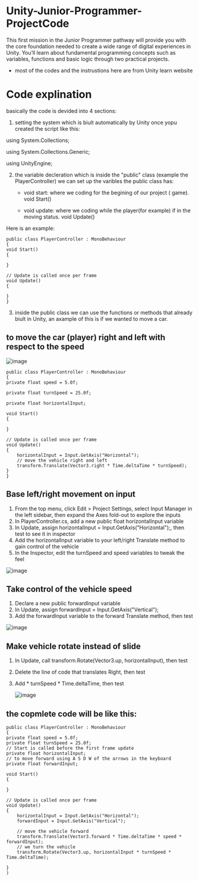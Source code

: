 # Unity-Junior-Programmer-ProjectCode
This first mission in the Junior Programmer pathway will provide you with the core foundation needed to create a wide range of digital experiences in Unity. You’ll learn about fundamental programming concepts such as variables, functions and basic logic through two practical projects.

* most of the codes and the instrustions here are from Unity learn website

# Code explination
basically the code is devided into 4 sections:
1. setting the system which  is biult automatically by Unity once yopu created the script like this:

using System.Collections;

using System.Collections.Generic;

using UnityEngine;

2. the variable decleration which is inside the "public" class (example the PlayerController) we can set up the varibles
   the public class has:
   
   - void start: where we coding for the begining of our project ( game).
     void Start()
     
   - void update: where we coding while the player(for example) if in the moving status.
  void Update()

Here is an example:

    public class PlayerController : MonoBehaviour
    {
    void Start()
    {
        
    }

    // Update is called once per frame
    void Update()
    {
        
    }
    }

3. inside the public class we can use the functions or methods that already biult in Unity, an axample of this is if we wanted to move a car.


## to move the car (player) right and left with respect to the speed

![image](https://github.com/Meshaal-Mouawad/Unity-Junior-Programmer-ProjectCode/assets/72484101/35cc10e1-f494-4f40-9099-0fae20c13478)

    public class PlayerController : MonoBehaviour
    { 
    private float speed = 5.0f;
    
    private float turnSpeed = 25.0f;
    
    private float horizontalInput;
    
    void Start()
    {
        
    }

    // Update is called once per frame
    void Update()
    {
        horizontalInput = Input.GetAxis("Horizontal");
        // move the vehicle right and left
        transform.Translate(Vector3.right * Time.deltaTime * turnSpeed);
    }
    }

## Base left/right movement on input

1. From the top menu, click Edit > Project Settings, select Input Manager in the left sidebar, then expand the Axes fold-out to explore the inputs
2. In PlayerController.cs, add a new public float horizontalInput variable
3. In Update, assign horizontalInput = Input.GetAxis("Horizontal");, then test to see it in inspector
4. Add the horizontalInput variable to your left/right Translate method to gain control of the vehicle
5. In the Inspector, edit the turnSpeed and speed variables to tweak the feel

![image](https://github.com/Meshaal-Mouawad/Unity-Junior-Programmer-ProjectCode/assets/72484101/2f9ee291-2f19-46c7-9279-a1b150c06653)

## Take control of the vehicle speed

1. Declare a new public forwardInput variable
2. In Update, assign forwardInput = Input.GetAxis("Vertical");
3. Add the forwardInput variable to the forward Translate method, then test

![image](https://github.com/Meshaal-Mouawad/Unity-Junior-Programmer-ProjectCode/assets/72484101/00af9d40-f0ad-4135-bb2c-f092a20c01ca)

## Make vehicle rotate instead of slide

1. In Update, call transform.Rotate(Vector3.up, horizontalInput), then test
2. Delete the line of code that translates Right, then test
3. Add * turnSpeed * Time.deltaTime, then test

   ![image](https://github.com/Meshaal-Mouawad/Unity-Junior-Programmer-ProjectCode/assets/72484101/ec6f2a4e-47cf-4490-b044-528a6cedc4d5)

## the copmlete code will be like this:

    public class PlayerController : MonoBehaviour
    {
    private float speed = 5.0f;
    private float turnSpeed = 25.0f;
    // Start is called before the first frame update
    private float horizontalInput;
    // to move forward using A S D W of the arrows in the keyboard
    private float forwardInput;

    void Start()
    {
        
    }

    // Update is called once per frame
    void Update()
    {
        horizontalInput = Input.GetAxis("Horizontal");
        forwardInput = Input.GetAxis("Vertical");
        
        // move the vehicle forward
        transform.Translate(Vector3.forward * Time.deltaTime * speed * forwardInput);
        // we turn the vehicle
        transform.Rotate(Vector3.up, horizontalInput * turnSpeed * Time.deltaTime);

    }
    )

